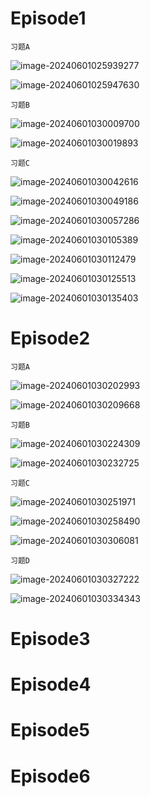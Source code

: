 # Episode1

`习题A`

![image-20240601025939277](assets/Unit_7/image-20240601025939277.png)

![image-20240601025947630](assets/Unit_7/image-20240601025947630.png)

`习题B`

![image-20240601030009700](assets/Unit_7/image-20240601030009700.png)

![image-20240601030019893](assets/Unit_7/image-20240601030019893.png)

`习题C`

![image-20240601030042616](assets/Unit_7/image-20240601030042616.png)

![image-20240601030049186](assets/Unit_7/image-20240601030049186.png)

![image-20240601030057286](assets/Unit_7/image-20240601030057286.png)

![image-20240601030105389](assets/Unit_7/image-20240601030105389.png)

![image-20240601030112479](assets/Unit_7/image-20240601030112479.png)

![image-20240601030125513](assets/Unit_7/image-20240601030125513.png)

![image-20240601030135403](assets/Unit_7/image-20240601030135403.png)

# Episode2

`习题A`

![image-20240601030202993](assets/Unit_7/image-20240601030202993.png)

![image-20240601030209668](assets/Unit_7/image-20240601030209668.png)

`习题B`

![image-20240601030224309](assets/Unit_7/image-20240601030224309.png)

![image-20240601030232725](assets/Unit_7/image-20240601030232725.png)

`习题C`

![image-20240601030251971](assets/Unit_7/image-20240601030251971.png)

![image-20240601030258490](assets/Unit_7/image-20240601030258490.png)

![image-20240601030306081](assets/Unit_7/image-20240601030306081.png)

`习题D`

![image-20240601030327222](assets/Unit_7/image-20240601030327222.png)

![image-20240601030334343](assets/Unit_7/image-20240601030334343.png)

# Episode3

# Episode4

# Episode5

# Episode6